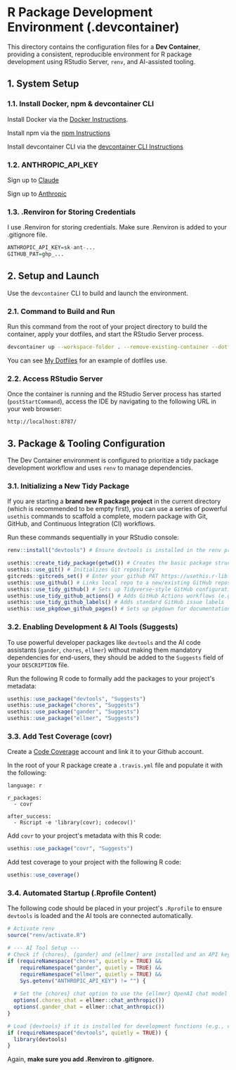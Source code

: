 # R Package Development Environment (.devcontainer)

This directory contains the configuration files for a **Dev Container**, providing a consistent, reproducible environment for R package development using RStudio Server, `renv`, and AI-assisted tooling.

## 1. System Setup

### 1.1. Install Docker, npm & devcontainer CLI

Install Docker via the [Docker Instructions](https://docs.docker.com/engine/install/ubuntu/#install-using-the-repository).

Install npm via the [npm Instructions](https://www.digitalocean.com/community/tutorials/how-to-install-node-js-on-ubuntu-22-04#option-1-installing-node-js-with-apt-from-the-default-repositories)

Install devcontainer CLI via the [devcontainer CLI Instructions](https://code.visualstudio.com/docs/devcontainers/devcontainer-cli#_npm-install)

### 1.2. ANTHROPIC_API_KEY

Sign up to [Claude](https://claude.ai/)

Sign up to [Anthropic](https://console.anthropic.com)

### 1.3. .Renviron for Storing Credentials

I use .Renviron for storing credentials. Make sure .Renviron is added to your .gitignore file.

```R
ANTHROPIC_API_KEY=sk-ant-...
GITHUB_PAT=ghp_...
```

## 2. Setup and Launch

Use the `devcontainer` CLI to build and launch the environment.

### 2.1. Command to Build and Run

Run this command from the root of your project directory to build the container, apply your dotfiles, and start the RStudio Server process.

```Bash
devcontainer up --workspace-folder . --remove-existing-container --dotfiles-repository "https://github.com/MichaelSandilands/dotfiles" --dotfiles-install-command "install.sh"
```

You can see [My Dotfiles](https://github.com/MichaelSandilands/dotfiles) for an example of dotfiles use. 

### 2.2. Access RStudio Server

Once the container is running and the RStudio Server process has started (`postStartCommand`), access the IDE by navigating to the following URL in your web browser:

```
http://localhost:8787/
```

## 3. Package & Tooling Configuration

The Dev Container environment is configured to prioritize a tidy package development workflow and uses `renv` to manage dependencies.

### 3.1. Initializing a New Tidy Package

If you are starting a **brand new R package project** in the current directory (which is recommended to be empty first), you can use a series of powerful `usethis` commands to scaffold a complete, modern package with Git, GitHub, and Continuous Integration (CI) workflows.

Run these commands sequentially in your RStudio console:

```R
renv::install("devtools") # Ensure devtools is installed in the renv project

usethis::create_tidy_package(getwd()) # Creates the basic package structure in the current directory
usethis::use_git() # Initializes Git repository
gitcreds::gitcreds_set() # Enter your github PAT https://usethis.r-lib.org/articles/git-credentials.html
usethis::use_github() # Links local repo to a new/existing GitHub repository
usethis::use_tidy_github() # Sets up Tidyverse-style GitHub configuration
usethis::use_tidy_github_actions() # Adds GitHub Actions workflows (e.g., R-CMD-check)
usethis::use_tidy_github_labels() # Adds standard GitHub issue labels
usethis::use_pkgdown_github_pages() # Sets up pkgdown for documentation website deployment
```

### 3.2. Enabling Development & AI Tools (Suggests)

To use powerful developer packages like `devtools` and the AI code assistants (`gander`, `chores`, `ellmer`) without making them mandatory dependencies for end-users, they should be added to the `Suggests` field of your `DESCRIPTION` file.

Run the following R code to formally add the packages to your project's metadata:

```R
usethis::use_package("devtools", "Suggests")
usethis::use_package("chores", "Suggests")
usethis::use_package("gander", "Suggests")
usethis::use_package("ellmer", "Suggests")
```

### 3.3. Add Test Coverage (covr)

Create a [Code Coverage](https://about.codecov.io/) account and link it to your Github account. 

In the root of your R package create a `.travis.yml` file and populate it with the following:

```
language: r

r_packages:
  - covr

after_success:
  - Rscript -e 'library(covr); codecov()'
```

Add `covr` to your project's metadata with this R code:

```R
usethis::use_package("covr", "Suggests")
```

Add test coverage to your project with the following R code:

```R
usethis::use_coverage()
```

### 3.4. Automated Startup (.Rprofile Content)

The following code should be placed in your project's `.Rprofile` to ensure `devtools` is loaded and the AI tools are connected automatically.

```R
# Activate renv
source("renv/activate.R")

# --- AI Tool Setup ---
# Check if {chores}, {gander} and {ellmer} are installed and an API key is present
if (requireNamespace("chores", quietly = TRUE) &&
    requireNamespace("gander", quietly = TRUE) &&
    requireNamespace("ellmer", quietly = TRUE) &&
    Sys.getenv("ANTHROPIC_API_KEY") != "") {
  
  # Set the {chores} chat option to use the {ellmer} OpenAI chat model
  options(.chores_chat = ellmer::chat_anthropic())
  options(.gander_chat = ellmer::chat_anthropic())
}

# Load {devtools} if it is installed for development functions (e.g., check, document, load_all)
if (requireNamespace("devtools", quietly = TRUE)) { 
  library(devtools) 
}
```

Again, **make sure you add .Renviron to .gitignore.**
